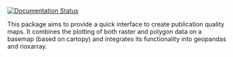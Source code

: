 [![Documentation Status](https://readthedocs.org/projects/geomappy/badge/?version=latest)](https://geomappy.readthedocs.io/en/latest/?badge=latest)

This package aims to provide a quick interface to create publication quality maps. It combines the plotting of both
raster and polygon data on a basemap (based on cartopy) and integrates its functionality into geopandas and rioxarray.

